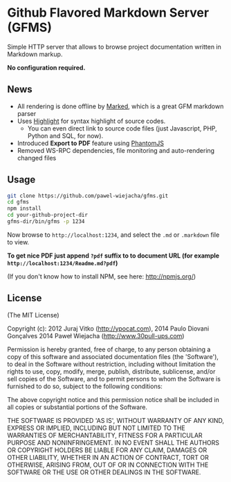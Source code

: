 # Github Flavored Markdown Server (GFMS)

Simple HTTP server that allows to browse project documentation written in Markdown markup.

**No configuration required.**

## News

* All rendering is done offline by [Marked](https://github.com/chjj/marked), which is a great GFM markdown parser
* Uses [Highlight](http://highlightjs.org/) for syntax highlight of source codes. 
  * You can even direct link to source code files (just Javascript, PHP, Python and SQL, for now).
* Introduced **Export to PDF** feature using [PhantomJS](http://phantomjs.org/)
* Removed WS-RPC dependencies, file monitoring and auto-rendering changed files

## Usage

```bash
git clone https://github.com/pawel-wiejacha/gfms.git
cd gfms
npm install
cd your-github-project-dir
gfms-dir/bin/gfms -p 1234
```
Now browse to `http://localhost:1234`, and select the `.md` or `.markdown` file to view.

**To get nice PDF just append `?pdf` suffix to to document URL (for example `http://localhost:1234/Readme.md?pdf`)**

(If you don't know how to install NPM, see here: http://npmjs.org/)

## License

(The MIT License)

Copyright (c):
2012 Juraj Vitko (http://ypocat.com), 
2014 Paulo Diovani Gonçalves 
2014 Paweł Wiejacha (http://www.30pull-ups.com)

Permission is hereby granted, free of charge, to any person obtaining a copy of this software and associated documentation files (the 'Software'), to deal in the Software without restriction, including without limitation the rights to use, copy, modify, merge, publish, distribute, sublicense, and/or sell copies of the Software, and to permit persons to whom the Software is furnished to do so, subject to the following conditions:

The above copyright notice and this permission notice shall be included in all copies or substantial portions of the Software.

THE SOFTWARE IS PROVIDED 'AS IS', WITHOUT WARRANTY OF ANY KIND, EXPRESS OR IMPLIED, INCLUDING BUT NOT LIMITED TO THE WARRANTIES OF MERCHANTABILITY, FITNESS FOR A PARTICULAR PURPOSE AND NONINFRINGEMENT. IN NO EVENT SHALL THE AUTHORS OR COPYRIGHT HOLDERS BE LIABLE FOR ANY CLAIM, DAMAGES OR OTHER LIABILITY, WHETHER IN AN ACTION OF CONTRACT, TORT OR OTHERWISE, ARISING FROM, OUT OF OR IN CONNECTION WITH THE SOFTWARE OR THE USE OR OTHER DEALINGS IN THE SOFTWARE.
